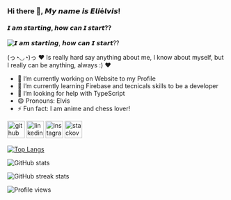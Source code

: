 ### Hi there 👋, 𝙈𝙮 𝙣𝙖𝙢𝙚 𝙞𝙨 𝙀𝙡𝙞é𝙡𝙫𝙞𝙨!
#### 𝙄 𝙖𝙢 𝙨𝙩𝙖𝙧𝙩𝙞𝙣𝙜, 𝙝𝙤𝙬 𝙘𝙖𝙣 𝙄 𝙨𝙩𝙖𝙧𝙩??
![𝙄 𝙖𝙢 𝙨𝙩𝙖𝙧𝙩𝙞𝙣𝙜, 𝙝𝙤𝙬 𝙘𝙖𝙣 𝙄 𝙨𝙩𝙖𝙧𝙩??](https://i.pinimg.com/564x/dc/b2/f7/dcb2f772998cbfa902fcedaf1b845ef0.jpg)

(っ◔◡◔)っ ♥ Is really hard say anything about me, I know about myself, but I really can be anything, always :) ♥

- 🔭 I’m currently working on Website to my Profile 
- 🌱 I’m currently learning Firebase and tecnicals skills to be a developer 
- 🤔 I’m looking for help with TypeScript 
- 😄 Pronouns: Elvis 
- ⚡ Fun fact: I am anime and chess lover! 


[<img src='https://cdn.jsdelivr.net/npm/simple-icons@3.0.1/icons/github.svg' alt='github' height='40'>](https://github.com/Elvis-Dev-T)  [<img src='https://cdn.jsdelivr.net/npm/simple-icons@3.0.1/icons/linkedin.svg' alt='linkedin' height='40'>](https://www.linkedin.com/in/ElielvisRocha/)  [<img src='https://cdn.jsdelivr.net/npm/simple-icons@3.0.1/icons/instagram.svg' alt='instagram' height='40'>](https://www.instagram.com/possibilitiesdeveloper/)  [<img src='https://cdn.jsdelivr.net/npm/simple-icons@3.0.1/icons/stackoverflow.svg' alt='stackoverflow' height='40'>](https://stackoverflow.com/users/eliélvisrocha)  

[![Top Langs](https://github-readme-stats.vercel.app/api/top-langs/?username=Elvis-Dev-T)](https://github.com/anuraghazra/github-readme-stats)

![GitHub stats](https://github-readme-stats.vercel.app/api?username=Elvis-Dev-T&show_icons=true)  

![GitHub streak stats](https://github-readme-streak-stats.herokuapp.com/?user=Elvis-Dev-T)  

![Profile views](https://gpvc.arturio.dev/Elvis-Dev-T)  
